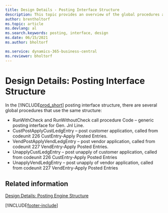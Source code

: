 ```yaml
---
title: Design Details - Posting Interface Structure
description: This topic provides an overview of the global procedures and design details in the posting interface structure.
author: brentholtorf
ms.topic: article
ms.devlang: al
ms.search.keywords: posting, interface, design
ms.date: 06/15/2021
ms.author: bholtorf

ms.service: dynamics-365-business-central
ms.reviewer: bholtorf
---
```

# Design Details: Posting Interface Structure
In the [!INCLUDE[prod_short](includes/prod_short.md)] posting interface structure, there are several global procedures that use the same structure:  
  
* RunWithCheck and RunWithoutCheck call procedure Code – generic posting interface for Gen. Jnl Line.  
* CustPostApplyCustLedgEntry – post customer application, called from codeunit 226 CustEntry-Apply Posted Entries.  
* VendPostApplyVendLedgEntry – post vendor application, called from codeunit 227 VendEntry-Apply Posted Entries.  
* UnapplyCustLedgEntry – post unapply of customer application, called from codeunit 226 CustEntry-Apply Posted Entries  
* UnapplyVendLedgEntry – post unapply of vendor application, called from codeunit 227 VendEntry-Apply Posted Entries  
  
## Related information  
[Design Details: Posting Engine Structure](design-details-posting-engine-structure.md)

[!INCLUDE[footer-include](includes/footer-banner.md)]
